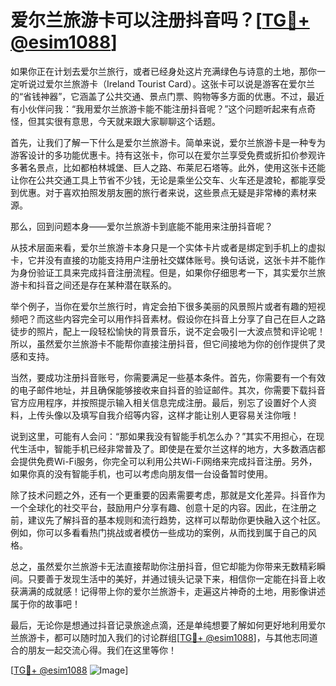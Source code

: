 # 爱尔兰旅游卡可以注册抖音吗？[[TG💪+ @esim1088](https://t.me/s/esim1088)]

如果你正在计划去爱尔兰旅行，或者已经身处这片充满绿色与诗意的土地，那你一定听说过爱尔兰旅游卡（Ireland Tourist Card）。这张卡可以说是游客在爱尔兰的“省钱神器”，它涵盖了公共交通、景点门票、购物等多方面的优惠。不过，最近有小伙伴问我：“我用爱尔兰旅游卡能不能注册抖音呢？”这个问题听起来有点奇怪，但其实很有意思，今天就来跟大家聊聊这个话题。

首先，让我们了解一下什么是爱尔兰旅游卡。简单来说，爱尔兰旅游卡是一种专为游客设计的多功能优惠卡。持有这张卡，你可以在爱尔兰享受免费或折扣价参观许多著名景点，比如都柏林城堡、巨人之路、布莱尼石塔等。此外，使用这张卡还能让你在公共交通工具上节省不少钱，无论是乘坐公交车、火车还是渡轮，都能享受到优惠。对于喜欢拍照发朋友圈的旅行者来说，这些景点无疑是非常棒的素材来源。

那么，回到问题本身——爱尔兰旅游卡到底能不能用来注册抖音呢？

从技术层面来看，爱尔兰旅游卡本身只是一个实体卡片或者是绑定到手机上的虚拟卡，它并没有直接的功能支持用户注册社交媒体账号。换句话说，这张卡并不能作为身份验证工具来完成抖音注册流程。但是，如果你仔细思考一下，其实爱尔兰旅游卡和抖音之间还是存在某种潜在联系的。

举个例子，当你在爱尔兰旅行时，肯定会拍下很多美丽的风景照片或者有趣的短视频吧？而这些内容完全可以用作抖音素材。假设你在抖音上分享了自己在巨人之路徒步的照片，配上一段轻松愉快的背景音乐，说不定会吸引一大波点赞和评论呢！所以，虽然爱尔兰旅游卡不能帮你直接注册抖音，但它间接地为你的创作提供了灵感和支持。

当然，要成功注册抖音账号，你需要满足一些基本条件。首先，你需要有一个有效的电子邮件地址，并且确保能够接收来自抖音的验证邮件。其次，你需要下载抖音官方应用程序，并按照提示输入相关信息完成注册。最后，别忘了设置好个人资料，上传头像以及填写自我介绍等内容，这样才能让别人更容易关注你哦！

说到这里，可能有人会问：“那如果我没有智能手机怎么办？”其实不用担心，在现代生活中，智能手机已经非常普及了。即使是在爱尔兰这样的地方，大多数酒店都会提供免费Wi-Fi服务，你完全可以利用公共Wi-Fi网络来完成抖音注册。另外，如果你真的没有智能手机，也可以考虑向朋友借一台设备暂时使用。

除了技术问题之外，还有一个更重要的因素需要考虑，那就是文化差异。抖音作为一个全球化的社交平台，鼓励用户分享有趣、创意十足的内容。因此，在注册之前，建议先了解抖音的基本规则和流行趋势，这样可以帮助你更快融入这个社区。例如，你可以多看看热门挑战或者模仿一些成功的案例，从而找到属于自己的风格。

总之，虽然爱尔兰旅游卡无法直接帮助你注册抖音，但它却能为你带来无数精彩瞬间。只要善于发现生活中的美好，并通过镜头记录下来，相信你一定能在抖音上收获满满的成就感！记得带上你的爱尔兰旅游卡，走遍这片神奇的土地，用影像讲述属于你的故事吧！

最后，无论你是想通过抖音记录旅途点滴，还是单纯想要了解如何更好地利用爱尔兰旅游卡，都可以随时加入我们的讨论群组[[TG💪+ @esim1088](https://t.me/s/esim1088)]，与其他志同道合的朋友一起交流心得。我们在这里等你！

[[TG💪+ @esim1088](https://t.me/s/esim1088) ![Image](https://i.postimg.cc/4NQfJmqS/Snipaste-2025-05-13-00-14-12.png)]